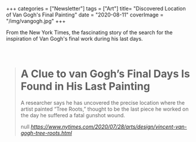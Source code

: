 +++
categories = ["Newsletter"]
tags = ["Art"]
title= "Discovered Location of Van Gogh's Final Painting"
date = "2020-08-11"
coverImage = "/img/vangogh.jpg"
+++

From the New York Times, the fascinating story of the search for the inspiration of Van Gogh's final work during his last days.

<!--more-->

<br>

<blockquote class="quoteback" darkmode="" data-title="A%20Clue%20to%20van%20Gogh%E2%80%99s%20Final%20Days%20Is%20Found%20in%20His%20Last%20Painting" data-author="null" cite="https://www.nytimes.com/2020/07/28/arts/design/vincent-van-gogh-tree-roots.html">
<h1 id="link-3237a7bf" class="css-j54zk9 e1h9rw200" itemprop="headline" data-test-id="headline">A Clue to van Gogh’s Final Days Is Found in His Last Painting</h1><p class="css-h99hf e1wiw3jv0">A researcher says he has uncovered the precise location where the artist painted “Tree Roots,” thought to be the last piece he worked on the day he suffered a fatal gunshot wound.</p>
<footer>null<cite> <a href="https://www.nytimes.com/2020/07/28/arts/design/vincent-van-gogh-tree-roots.html">https://www.nytimes.com/2020/07/28/arts/design/vincent-van-gogh-tree-roots.html</a></cite></footer>
</blockquote><script note="" src="https://cdn.jsdelivr.net/gh/Blogger-Peer-Review/quotebacks@1/quoteback.js"></script>
